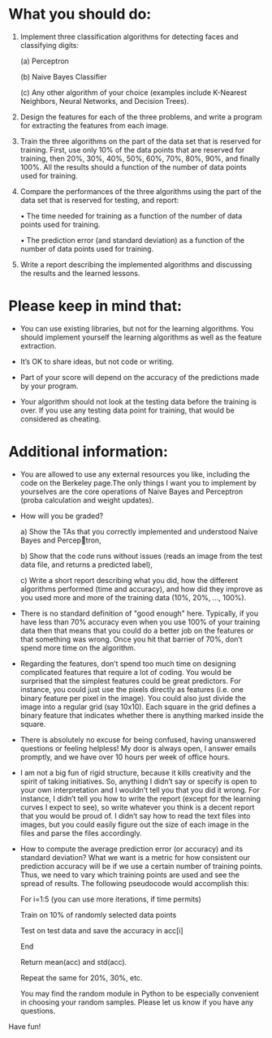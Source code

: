 # What you should do:
1. Implement three classification algorithms for detecting faces and classifying digits:

    (a) Perceptron

    (b) Naive Bayes Classifier

    (c) Any other algorithm of your choice (examples include K-Nearest Neighbors, Neural Networks, and Decision Trees).

2. Design the features for each of the three problems, and write a program for extracting the features from each image.
3. Train the three algorithms on the part of the data set that is reserved for training. First, use only 10% of the data points that are reserved for training, then 20%, 30%, 40%, 50%, 60%, 70%, 80%, 90%, and finally 100%. All the
results should a function of the number of data points used for training.
4. Compare the performances of the three algorithms using the part of the data set that is reserved for testing, and report:

    • The time needed for training as a function of the number of data points used for training.

    • The prediction error (and standard deviation) as a function of the number of data points used for training.
5. Write a report describing the implemented algorithms and discussing the results and the learned lessons.

# Please keep in mind that:

- You can use existing libraries, but not for the learning algorithms. You should implement yourself the learning algorithms as well as the feature extraction.
    
- It’s OK to share ideas, but not code or writing.
    
- Part of your score will depend on the accuracy of the predictions made by your program.
    
- Your algorithm should not look at the testing data before the training is over. If you use any testing data point for training, that would be considered as cheating.
# Additional information:

- You are allowed to use any external resources you like, including the code on the Berkeley page.The only things I want you to implement by yourselves are the core operations of Naive Bayes and Perceptron (proba calculation and weight updates).

- How will you be graded? 
    
  a) Show the TAs that you correctly implemented and understood Naive Bayes and Perceptron, 
     
    b) Show that the code runs without issues (reads an image from the test data file, and returns a predicted label),
    
    c) Write a short report describing what you did, how the different algorithms performed (time and accuracy), and how did they improve as you used more and more of the training data (10%, 20%, ..., 100%).

- There is no standard definition of "good enough" here. Typically, if you have less than 70% accuracy even when you use 100% of your training data then that means that you could do a better job on the features or that something was
wrong. Once you hit that barrier of 70%, don’t spend more time on the algorithm.

- Regarding the features, don’t spend too much time on designing complicated features that require a lot of coding.
You would be surprised that the simplest features could be great predictors. For instance, you could just use the
pixels directly as features (i.e. one binary feature per pixel in the image). You could also just divide the image into
a regular grid (say 10x10). Each square in the grid defines a binary feature that indicates whether there is anything
marked inside the square.

- There is absolutely no excuse for being confused, having unanswered questions or feeling helpless! My door is
always open, I answer emails promptly, and we have over 10 hours per week of office hours.

- I am not a big fun of rigid structure, because it kills creativity and the spirit of taking initiatives. So, anything I didn’t
say or specify is open to your own interpretation and I wouldn’t tell you that you did it wrong. For instance, I didn’t
tell you how to write the report (except for the learning curves I expect to see), so write whatever you think is a decent
report that you would be proud of. I didn’t say how to read the text files into images, but you could easily figure out
the size of each image in the files and parse the files accordingly.

- How to compute the average prediction error (or accuracy) and its standard deviation? What we want is a metric for
how consistent our prediction accuracy will be if we use a certain number of training points. Thus, we need to vary
which training points are used and see the spread of results. The following pseudocode would accomplish this:

    For i=1:5 (you can use more iterations, if time permits)

    Train on 10% of randomly selected data points

    Test on test data and save the accuracy in acc[i]

    End

    Return mean(acc) and std(acc).

    Repeat the same for 20%, 30%, etc.

    You may find the random module in Python to be especially convenient in choosing your random samples. Please let us know if you have any questions.

Have fun!
